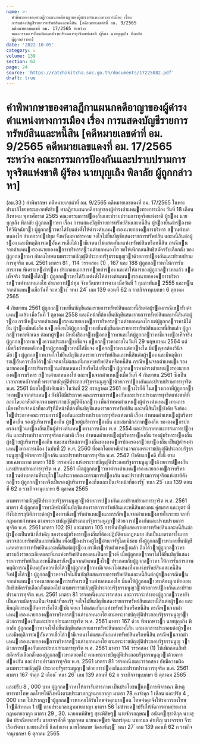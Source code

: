 ```yaml
---
name: >-
  คำพิพากษาของศาลฎีกาแผนกคดีอาญาของผู้ดำรงตำแหน่งทางการเมือง เรื่อง
  การแสดงบัญชีรายการทรัพย์สินและหนี้สิน [คดีหมายเลขดำที่ อม. 9/2565
  คดีหมายเลขแดงที่ อม. 17/2565 ระหว่าง
  คณะกรรมการป้องกันและปราบปรามการทุจริตแห่งชาติ ผู้ร้อง นายบุญเถิง พิลาลัย
  ผู้ถูกกล่าวหา]
date: '2022-10-05'
category: ก
volume: 139
section: 62
page: 24
source: 'https://ratchakitcha.soc.go.th/documents/17225082.pdf'
draft: true
---
```


# คำพิพากษาของศาลฎีกาแผนกคดีอาญาของผู้ดำรงตำแหน่งทางการเมือง เรื่อง การแสดงบัญชีรายการทรัพย์สินและหนี้สิน [คดีหมายเลขดำที่ อม. 9/2565 คดีหมายเลขแดงที่ อม. 17/2565 ระหว่าง คณะกรรมการป้องกันและปราบปรามการทุจริตแห่งชาติ ผู้ร้อง นายบุญเถิง พิลาลัย ผู้ถูกกล่าวหา]

(อม.33 ) คําพิพากษา คดีหมายเลขดําที่ อม. 9/2565 คดีหมายเลขแดงที่ อม. 17/2565 ในพระปรมาภิไธยพระมหากษัตริย ศาลฎีกาแผนกคดีอาญาของผู้ดํารงตําแหนงทางการเมือง วันที่ 18 เดือน สิงหาคม พุทธศักราช 2565 คณะกรรมการปองกันและปราบปรามการทุจริตแห่งชาติ ผู้รอง นายบุญเถิง พิลาลัย ผู้ถูกกลาวหา เรื่อง การแสดงบัญชีรายการทรัพย์สินและหนี้สิน ผู้รองยื่นคํารองขอให้วินิจฉัยวา ผู้ถูกกลาวหาได้รับแต่งตั้งให้ดํารงตําแหนงรองนายกองคการบริหาร สวนตําบลหนองไฮ อําเภอวาปปทุม จังหวัดมหาสารคาม จงใจไม่ยื่นบัญชีแสดงรายการทรัพย์สิน และหนี้สินต่อผู้รอง และมีพฤติการณอันควรเชื่อได้วามีเจตนาไม่แสดงที่มาแห่งทรัพย์สินหรือหนี้สิน กรณีพนจากตําแหนงรองนายกองคการบริหารสวนตําบลหนองไฮ ขอให้เพิกถอนสิทธิสมัครรับเลือกตั้ง ของผู้ถูกกลาวหา กับลงโทษตามพระราชบัญญัติประกอบรัฐธรรมนูญวาด้วยการปองกันและปราบปรามการทุจริต พ.ศ. 2561 มาตรา 81 , 114 วรรคสอง (1) , 167 และ 188 ผู้ถูกกลาวหาให้การรับสารภาพ พิเคราะหคํารอง ประกอบเอกสารทายคํารอง และคําให้การของผู้ถูกกลาวหาแล้ว ขอเท็จจริง รับฟงได้วา ผู้ถูกกลาวหาได้รับแต่งตั้งให้ดํารงตําแหนงรองนายกองคการบริหารสวนตําบลหนองไฮ อําเภอวาปปทุม จังหวัดมหาสารคาม เมื่อวันที่ 1 กุมภาพันธ 2555 และพนจากตําแหนงเมื่อวันที่ ระหวาง ้ หนา 24 ่ เลม 139 ตอนที่ 62 ก ราชกิจจานุเบกษา 6 ตุลาคม 2565

4 กันยายน 2561 ผู้ถูกกลาวหายื่นบัญชีแสดงรายการทรัพย์สินและหนี้สินต่อผู้รองกรณีเขารับตําแหนงแล้ว เมื่อวันที่ 1 ตุลาคม 2558 และมีหน้าที่ต้องยื่นบัญชีแสดงรายการทรัพย์สินและหนี้สินต่อผู้รอง กรณีพนจากตําแหนงรองนายกองคการบริหารสวนตําบลหนองไฮ แต่ผู้ถูกกลาวหามิได้ยื่น ผู้รองมีหนังสือ แจงเตือนให้ผู้ถูกกลาวหายื่นบัญชีแสดงรายการทรัพย์สินและหนี้สินแล้ว ผู้ถูกกลาวหาเพิกเฉย ต่อมาผู้รอง มีหนังสือแจงขอกลาวหาและให้ผู้ถูกกลาวหาชี้แจงขอเท็จจริง ผู้ถูกกลาวหาแจงความประสงคขอชี้แจง ขอกลาวหาภายในวันที่ 29 พฤษภาคม 2564 แต่เมื่อถึงกําหนดดังกลาวผู้ถูกกลาวหามิได้ชี้แจง ขอกลาวหา แต่อยางใด มีปญหาต้องวินิจฉัยวา ผู้ถูกกลาวหาจงใจไม่ยื่นบัญชีแสดงรายการทรัพย์สินและหนี้สินต่อผู้รอง และมีพฤติการณอันควรเชื่อได้วามีเจตนาไม่แสดงที่มาแห่งทรัพย์สินหรือหนี้สิน กรณีพนจากตําแหนง รองนายกองคการบริหารสวนตําบลหนองไฮหรือไม่ เห็นวา ผู้ถูกกลาวหาดํารงตําแหนงรองนายกองคการบริหาร สวนตําบลหนองไฮ และพนจากตําแหนงเมื่อวันที่ 4 กันยายน 2561 ซึ่งเป็นเวลาภายหลังจากที่ พระราชบัญญัติประกอบรัฐธรรมนูญวาด้วยการปองกันและปราบปรามการทุจริต พ.ศ. 2561 มีผลใชบังคับแล้ว ในวันที่ 22 กรกฎาคม 2561 อยางไรก็ดี ในชวงเวลาที่ผู้ถูกกลาวหาพนจากตําแหนง ยังมิได้มีประกาศ คณะกรรมการปองกันและปราบปรามการทุจริตแห่งชาติที่ออกโดยอาศัยอํานาจตามพระราชบัญญัติดังกลาว เพื่อกําหนดตําแหนงผู้ดํารงตําแหนงทางการเมืองหรือเจ้าหน้าที่ของรัฐที่มีหน้าที่ต้องยื่นบัญชีแสดงรายการทรัพย์สิน และหนี้สินใชบังคับ จึงต้องใชประกาศคณะกรรมการปองกันและปราบปรามการทุจริตแห่งชาติ เรื่อง กําหนดตําแหนงผู้บริหารทองถิ่น รองผู้บริหารทองถิ่น ผู้ชวยผู้บริหารทองถิ่น และสมาชิกสภาทองถิ่น ขององคกรปกครองสวนทองถิ่นเป็นผู้ดํารงตําแหนงทางการเมือง พ.ศ. 2554 และประกาศคณะกรรมการปองกัน และปราบปรามการทุจริตแห่งชาติ เรื่อง กําหนดตําแหนงผู้บริหารทองถิ่น รองผู้บริหารทองถิ่น ผู้ชวยผู้บริหารทองถิ่น และสมาชิกสภาทองถิ่นขององคกรปกครองสวนทองถิ่น เป็นผู้ดํารงตําแหนงทางการเมือง (ฉบับที่ 2) พ.ศ. 2560 ที่ออกโดยอาศัยอํานาจตามพระราชบัญญัติประกอบรัฐธรรมนูญวาด้วยการปองกัน และปราบปรามการทุจริต พ.ศ. 2542 บังคับแกคดี ทั้งนี้ ตามบทเฉพาะกาล มาตรา 188 วรรคหนึ่ง แห่งพระราชบัญญัติประกอบรัฐธรรมนูญวาด้วยการปองกันและปราบปรามการทุจริต พ.ศ. 2561 เมื่อผู้ถูกกลาวหาดํารงตําแหนงรองนายกองคการบริหารสวนตําบลตามที่ระบุไวในประกาศคณะกรรมการปองกัน และปราบปรามการทุจริตแห่งชาติดังกลาว ผู้ถูกกลาวหาจึงเป็นรองผู้บริหารทองถิ่นและเป็นเจ้าหน้าที่ของรัฐ ้ หนา 25 ่ เลม 139 ตอนที่ 62 ก ราชกิจจานุเบกษา 6 ตุลาคม 2565

ตามพระราชบัญญัติประกอบรัฐธรรมนูญวาด้วยการปองกันและปราบปรามการทุจริต พ.ศ. 2561 มาตรา 4 ผู้ถูกกลาวหามีหน้าที่ยื่นบัญชีแสดงรายการทรัพย์สินและหนี้สินของตน คู่สมรส และบุตร ที่ยังไม่บรรลุนิติภาวะต่อผู้รองกรณีเขารับตําแหนงและกรณีพนจากตําแหนงภายในระยะเวลาที่กฎหมายกําหนด ตามพระราชบัญญัติประกอบรัฐธรรมนูญวาด้วยการปองกันและปราบปรามการทุจริต พ.ศ. 2561 มาตรา 102 (9) และมาตรา 105 การยื่นบัญชีแสดงรายการทรัพย์สินและหนี้สินต่อผู้รองเป็นหน้าที่สําคัญ ของรองผู้บริหารทองถิ่นที่ต้องปฏิบัติตามกฎหมาย อันเป็นมาตรการในการตรวจสอบทรัพย์สินและหนี้สิน เพื่อปองปรามผู้ใชอํานาจรัฐโดยมิชอบ ทั้งผู้ถูกกลาวหาเคยยื่นบัญชีแสดงรายการทรัพย์สินและหนี้สินต่อผู้รอง กรณีเขารับตําแหนงแล้ว ถือได้วาผู้ถูกกลาวหาทราบถึงรายละเอียดและที่มาแห่งทรัพย์สินของตนเป็นอยางดี เมื่อผู้ถูกกลาวหาไม่ได้ยื่นบัญชีแสดงรายการทรัพย์สินและหนี้สินกรณีพนจากตําแหนงไว ประกอบกับผู้ถูกกลาวหา ให้การรับสารภาพ พฤติการณมีเหตุอันควรเชื่อได้วาผู้ถูกกลาวหามีเจตนาไม่แสดงที่มาแห่งทรัพย์สินและหนี้สิน จึงฟงได้วา ผู้ถูกกลาวหาจงใจไม่ยื่นบัญชีแสดงรายการทรัพย์สินและหนี้สินต่อผู้รองกรณีพนจากตําแหนง รองนายกองคการบริหารสวนตําบลหนองไฮ มีผลให้ผู้ถูกกลาวหาต้องถูกเพิกถอนสิทธิสมัครรับเลือกตั้งตลอดไป ตามพระราชบัญญัติประกอบรัฐธรรมนูญวาด้วยการปองกันและปราบปรามการทุจริต พ.ศ. 2561 มาตรา 81 วรรคหนึ่งและวรรคสอง และการกระทําของผู้ถูกกลาวหายังเป็นความผิดฐานเป็นเจ้าหน้าที่ของรัฐ จงใจไม่ยื่นบัญชีแสดงรายการทรัพย์สินและหนี้สินต่อผู้รอง และมีพฤติการณอันควรเชื่อได้วามีเจตนา ไม่แสดงที่มาแห่งทรัพย์สินหรือหนี้สิน กรณีพนจากตําแหนงรองนายกองคการบริหารสวนตําบลหนองไฮ ตามพระราชบัญญัติประกอบรัฐธรรมนูญวาด้วยการปองกันและปราบปรามการทุจริต พ.ศ. 2561 มาตรา 167 ด้วย พิพากษาวา นายบุญเถิง พิลาลัย ผู้ถูกกลาวหาจงใจไม่ยื่นบัญชีแสดงรายการทรัพย์สินและหนี้สิน และเอกสารประกอบต่อผู้รอง และมีพฤติการณอันควรเชื่อได้วามีเจตนาไม่แสดงที่มาแห่งทรัพย์สินหรือหนี้สิน กรณีพนจากตําแหนงรองนายกองคการบริหารสวนตําบลหนองไฮ ตามพระราชบัญญัติประกอบรัฐธรรมนูญ วาด้วยการปองกันและปราบปรามการทุจริต พ.ศ. 2561 มาตรา 114 วรรคสอง (1) ให้เพิกถอนสิทธิ สมัครรับเลือกตั้งของผู้ถูกกลาวหาตลอดไป ตามพระราชบัญญัติประกอบรัฐธรรมนูญวาด้วยการปองกัน และปราบปรามการทุจริต พ.ศ. 2561 มาตรา 81 วรรคหนึ่งและวรรคสอง กับมีความผิดตามพระราชบัญญัติ ประกอบรัฐธรรมนูญวาด้วยการปองกันและปราบปรามการทุจริต พ.ศ. 2561 มาตรา 167 จําคุก 2 เดือน ้ หนา 26 ่ เลม 139 ตอนที่ 62 ก ราชกิจจานุเบกษา 6 ตุลาคม 2565

และปรับ 8 , 000 บาท ผู้ถูกกลาวหาให้การรับสารภาพ เป็นประโยชนแกการพิจารณา มีเหตุบรรเทาโทษ ลดโทษให้กึ่งหนึ่งตามประมวลกฎหมายอาญา มาตรา 78 คงจําคุก 1 เดือน และปรับ 4 , 000 บาท ไม่ปรากฏวาผู้ถูกกลาวหาเคยได้รับโทษจําคุกมากอน โทษจําคุกจึงให้รอการลงโทษไวมีกําหนด 1 ป ตามประมวลกฎหมายอาญา มาตรา 56 ไม่ชําระคาปรับให้จัดการตามประมวลกฎหมายอาญา มาตรา 29 , 30. นายภพพิสิษฐ สุขะพิสิษฐ นายจักรกฤษณ อนันตสุชาติกุล นายสุพิศ ปราณีตพลกรัง นายขจรศักดิ์ บุญเกษม นายพงษธร จันทร์อุดม นายกมล คําเพ็ญ นางจรรยา จีระเรืองรัตนา นายธนสิทธิ์ นิลกําแหง นายไสลเกษ วัฒนพันธุ ้ หนา 27 ่ เลม 139 ตอนที่ 62 ก ราชกิจจานุเบกษา 6 ตุลาคม 2565
